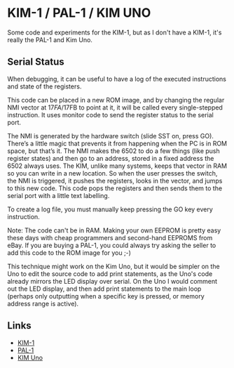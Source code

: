# KIM-1 / PAL-1 / KIM UNO


Some code and experiments for the KIM-1, but as I don't have a KIM-1, it's really the PAL-1 and Kim Uno.

## Serial Status

When debugging, it can be useful to have a log of the executed instructions and state of the 
registers. 

This code can be placed in a new ROM image, and by changing the regular NMI vector at $17FA/$17FB to point at it,
it will be called every single-stepped instruction. It uses monitor code to send the register status to the serial port. 

The NMI is generated by the hardware switch (slide SST on, press GO). There’s a little magic that prevents it from 
happening when the PC is in ROM space, but that’s it. The NMI makes the 6502 to do a few things (like push register
states) and then go to an address, stored in a fixed address the 6502 always uses. The KIM, unlike many systems, 
keeps that vector in RAM so you can write in a new location. So when the user presses the switch, the NMI is triggered, 
it pushes the registers, looks in the vector, and jumps to this new code. This code pops the registers and then sends 
them to the serial port with a little text labelling. 

To create a log file, you must manually keep pressing the GO key every instruction.

Note: The code can't be in RAM. Making your own EEPROM is pretty easy these days with cheap programmers and second-hand
EEPROMS from eBay. If you are buying a PAL-1, you could always try asking the seller to add this code to the ROM image
for you ;-)

This technique might work on the Kim Uno, but it would be simpler on the Uno to edit the source code to add print statements, 
as the Uno's code already mirrors the LED display over serial. On the Uno I would comment out the LED display, and then
add print statements to the main loop (perhaps only outputting when a specific key is pressed, or memory address range
is active).

## Links

* [KIM-1](https://www.wikipedia.org/wiki/KIM-1)
* [PAL-1](https://www.tindie.com/products/tkoak/pal-1-a-mos-6502-powered-computer-kit/)
* [KIM Uno](https://obsolescence.wixsite.com/obsolescence/kim-uno-summary-c1uuh)
